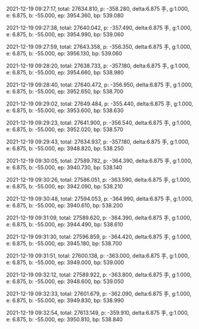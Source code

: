 2021-12-19 09:27:17, total: 27634.810, p: -358.280, delta:6.875 手, g:1.000, e: 6.875, b: -55.000, ep: 3954.360, bp: 539.080

2021-12-19 09:27:38, total: 27640.042, p: -357.490, delta:6.875 手, g:1.000, e: 6.875, b: -55.000, ep: 3954.990, bp: 539.060

2021-12-19 09:27:59, total: 27643.358, p: -356.350, delta:6.875 手, g:1.000, e: 6.875, b: -55.000, ep: 3956.130, bp: 539.060

2021-12-19 09:28:20, total: 27638.733, p: -357.180, delta:6.875 手, g:1.000, e: 6.875, b: -55.000, ep: 3954.660, bp: 538.980

2021-12-19 09:28:40, total: 27640.472, p: -356.950, delta:6.875 手, g:1.000, e: 6.875, b: -55.000, ep: 3952.650, bp: 538.700

2021-12-19 09:29:02, total: 27649.484, p: -355.440, delta:6.875 手, g:1.000, e: 6.875, b: -55.000, ep: 3953.600, bp: 538.630

2021-12-19 09:29:23, total: 27641.900, p: -356.540, delta:6.875 手, g:1.000, e: 6.875, b: -55.000, ep: 3952.020, bp: 538.570

2021-12-19 09:29:43, total: 27634.937, p: -357.180, delta:6.875 手, g:1.000, e: 6.875, b: -55.000, ep: 3948.820, bp: 538.250

2021-12-19 09:30:05, total: 27589.782, p: -364.390, delta:6.875 手, g:1.000, e: 6.875, b: -55.000, ep: 3940.730, bp: 538.140

2021-12-19 09:30:26, total: 27586.051, p: -363.590, delta:6.875 手, g:1.000, e: 6.875, b: -55.000, ep: 3942.090, bp: 538.210

2021-12-19 09:30:48, total: 27594.053, p: -364.990, delta:6.875 手, g:1.000, e: 6.875, b: -55.000, ep: 3940.610, bp: 538.200

2021-12-19 09:31:09, total: 27589.620, p: -364.390, delta:6.875 手, g:1.000, e: 6.875, b: -55.000, ep: 3944.490, bp: 538.610

2021-12-19 09:31:30, total: 27596.859, p: -364.420, delta:6.875 手, g:1.000, e: 6.875, b: -55.000, ep: 3945.180, bp: 538.700

2021-12-19 09:31:51, total: 27600.138, p: -363.000, delta:6.875 手, g:1.000, e: 6.875, b: -55.000, ep: 3949.000, bp: 539.000

2021-12-19 09:32:12, total: 27589.922, p: -363.800, delta:6.875 手, g:1.000, e: 6.875, b: -55.000, ep: 3948.600, bp: 539.050

2021-12-19 09:32:33, total: 27601.679, p: -362.090, delta:6.875 手, g:1.000, e: 6.875, b: -55.000, ep: 3949.830, bp: 538.990

2021-12-19 09:32:54, total: 27613.149, p: -359.910, delta:6.875 手, g:1.000, e: 6.875, b: -55.000, ep: 3950.810, bp: 538.840